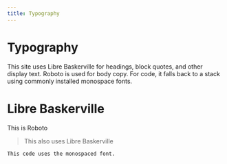 ```yaml
---
title: Typography
---
```


<div class="prose">

# Typography

This site uses Libre Baskerville for headings, block quotes, and other display text. Roboto is used for body copy. For code, it falls back to a stack using commonly installed monospace fonts.

</div>

<div class="prose example">

# Libre Baskerville

This is Roboto

> This also uses Libre Baskerville

```
This code uses the monospaced font.
```

</div>
